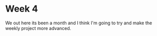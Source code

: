# Week 4

We out here its been a month and I think I'm going to try and make the weekly project more advanced.
